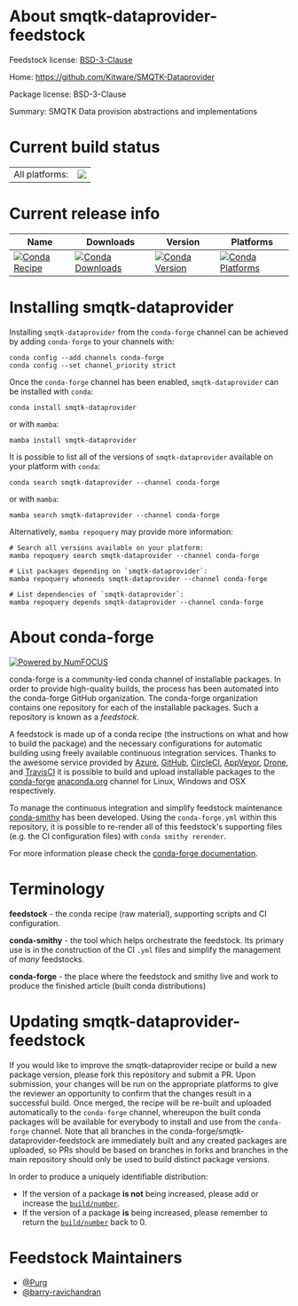 About smqtk-dataprovider-feedstock
==================================

Feedstock license: [BSD-3-Clause](https://github.com/conda-forge/smqtk-dataprovider-feedstock/blob/main/LICENSE.txt)

Home: https://github.com/Kitware/SMQTK-Dataprovider

Package license: BSD-3-Clause

Summary: SMQTK Data provision abstractions and implementations

Current build status
====================


<table><tr><td>All platforms:</td>
    <td>
      <a href="https://dev.azure.com/conda-forge/feedstock-builds/_build/latest?definitionId=20924&branchName=main">
        <img src="https://dev.azure.com/conda-forge/feedstock-builds/_apis/build/status/smqtk-dataprovider-feedstock?branchName=main">
      </a>
    </td>
  </tr>
</table>

Current release info
====================

| Name | Downloads | Version | Platforms |
| --- | --- | --- | --- |
| [![Conda Recipe](https://img.shields.io/badge/recipe-smqtk--dataprovider-green.svg)](https://anaconda.org/conda-forge/smqtk-dataprovider) | [![Conda Downloads](https://img.shields.io/conda/dn/conda-forge/smqtk-dataprovider.svg)](https://anaconda.org/conda-forge/smqtk-dataprovider) | [![Conda Version](https://img.shields.io/conda/vn/conda-forge/smqtk-dataprovider.svg)](https://anaconda.org/conda-forge/smqtk-dataprovider) | [![Conda Platforms](https://img.shields.io/conda/pn/conda-forge/smqtk-dataprovider.svg)](https://anaconda.org/conda-forge/smqtk-dataprovider) |

Installing smqtk-dataprovider
=============================

Installing `smqtk-dataprovider` from the `conda-forge` channel can be achieved by adding `conda-forge` to your channels with:

```
conda config --add channels conda-forge
conda config --set channel_priority strict
```

Once the `conda-forge` channel has been enabled, `smqtk-dataprovider` can be installed with `conda`:

```
conda install smqtk-dataprovider
```

or with `mamba`:

```
mamba install smqtk-dataprovider
```

It is possible to list all of the versions of `smqtk-dataprovider` available on your platform with `conda`:

```
conda search smqtk-dataprovider --channel conda-forge
```

or with `mamba`:

```
mamba search smqtk-dataprovider --channel conda-forge
```

Alternatively, `mamba repoquery` may provide more information:

```
# Search all versions available on your platform:
mamba repoquery search smqtk-dataprovider --channel conda-forge

# List packages depending on `smqtk-dataprovider`:
mamba repoquery whoneeds smqtk-dataprovider --channel conda-forge

# List dependencies of `smqtk-dataprovider`:
mamba repoquery depends smqtk-dataprovider --channel conda-forge
```


About conda-forge
=================

[![Powered by
NumFOCUS](https://img.shields.io/badge/powered%20by-NumFOCUS-orange.svg?style=flat&colorA=E1523D&colorB=007D8A)](https://numfocus.org)

conda-forge is a community-led conda channel of installable packages.
In order to provide high-quality builds, the process has been automated into the
conda-forge GitHub organization. The conda-forge organization contains one repository
for each of the installable packages. Such a repository is known as a *feedstock*.

A feedstock is made up of a conda recipe (the instructions on what and how to build
the package) and the necessary configurations for automatic building using freely
available continuous integration services. Thanks to the awesome service provided by
[Azure](https://azure.microsoft.com/en-us/services/devops/), [GitHub](https://github.com/),
[CircleCI](https://circleci.com/), [AppVeyor](https://www.appveyor.com/),
[Drone](https://cloud.drone.io/welcome), and [TravisCI](https://travis-ci.com/)
it is possible to build and upload installable packages to the
[conda-forge](https://anaconda.org/conda-forge) [anaconda.org](https://anaconda.org/)
channel for Linux, Windows and OSX respectively.

To manage the continuous integration and simplify feedstock maintenance
[conda-smithy](https://github.com/conda-forge/conda-smithy) has been developed.
Using the ``conda-forge.yml`` within this repository, it is possible to re-render all of
this feedstock's supporting files (e.g. the CI configuration files) with ``conda smithy rerender``.

For more information please check the [conda-forge documentation](https://conda-forge.org/docs/).

Terminology
===========

**feedstock** - the conda recipe (raw material), supporting scripts and CI configuration.

**conda-smithy** - the tool which helps orchestrate the feedstock.
                   Its primary use is in the construction of the CI ``.yml`` files
                   and simplify the management of *many* feedstocks.

**conda-forge** - the place where the feedstock and smithy live and work to
                  produce the finished article (built conda distributions)


Updating smqtk-dataprovider-feedstock
=====================================

If you would like to improve the smqtk-dataprovider recipe or build a new
package version, please fork this repository and submit a PR. Upon submission,
your changes will be run on the appropriate platforms to give the reviewer an
opportunity to confirm that the changes result in a successful build. Once
merged, the recipe will be re-built and uploaded automatically to the
`conda-forge` channel, whereupon the built conda packages will be available for
everybody to install and use from the `conda-forge` channel.
Note that all branches in the conda-forge/smqtk-dataprovider-feedstock are
immediately built and any created packages are uploaded, so PRs should be based
on branches in forks and branches in the main repository should only be used to
build distinct package versions.

In order to produce a uniquely identifiable distribution:
 * If the version of a package **is not** being increased, please add or increase
   the [``build/number``](https://docs.conda.io/projects/conda-build/en/latest/resources/define-metadata.html#build-number-and-string).
 * If the version of a package **is** being increased, please remember to return
   the [``build/number``](https://docs.conda.io/projects/conda-build/en/latest/resources/define-metadata.html#build-number-and-string)
   back to 0.

Feedstock Maintainers
=====================

* [@Purg](https://github.com/Purg/)
* [@barry-ravichandran](https://github.com/barry-ravichandran/)

